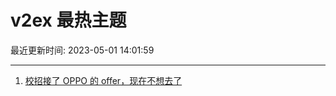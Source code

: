 # v2ex 最热主题

最近更新时间: 2023-05-01 14:01:59

--- 
1. [校招接了 OPPO 的 offer，现在不想去了](https://www.v2ex.com/t/936672) 
